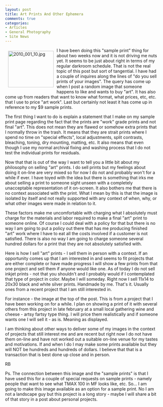 ```yaml
---
layout: post
title: Art Prints And Other Ephemera
comments: true
categories:
- Articles
- General Photography
- Site News
---
```

<a rel="lightbox" href="/wp-content/uploads/2010/01/2010_001_10.jpg"><img title="2010_001_10.jpg" src="/wp-content/uploads/2010/01/.thumbs/.2010_001_10.jpg" border="0" alt="2010_001_10.jpg" hspace="10" vspace="10" width="150" height="120" align="left" /></a>I have been doing this "sample print" thing for about two weeks now and it is not driving me nuts yet. It seems to be just about right in terms of my regular darkroom schedule. That is not the real topic of this post but sort of tangential. I have had a couple of inquires along the lines of "do you sell prints of your images". The query has come up when I post a random image that someone happens to like and wants to buy "art". It has also come up from readers that want to know what format, what prices, etc, etc. that I use to price "art work". Last but certainly not least it has come up in reference to my $9 sample prints.

The first thing I want to do is explain a statement that I make on my sample print page regarding the fact that the prints are "work" grade prints and not final "art". This does not mean they are flawed or somehow extra prints that I normally throw in the trash. It means that they are strait prints where I spend no time on "special effects", local adjustments, split contrasts, bleaching, toning, dry mounting, matting, etc. It also means that even though I use my normal archival fixing and washing process that I do not test the individual prints for residuals.

Now that that is out of the way I want to tell you a little bit about my philosophy on selling "art" prints. I do sell prints but my feelings about doing it on-line are very mixed so for now I do not and probably won't for a while if ever. I have toyed with the idea but there is something that irks me about selling a print to someone sight unseen with a completely unacceptable representation of it on-screen. It also bothers me that there is no context associated with the print. What I mean by this is that the image is isolated by itself and not really supported with any context of when, why, or what other images were made in relation to it.

These factors make me uncomfortable with charging what I absolutely must charge for the materials and labor required to make a final "art" print to someone online. Of course I could deal with a policy for that but there is no way I am going to put a policy out there that has me producing finished "art" work where I have to eat all the costs involved if a customer is not satisfied. There is also no way I am going to charge someone several hundred dollars for a print that they are not absolutely satisfied with.

Here is how I sell "art" prints - I sell them in person with a context. If an opportunity comes up that I am interested in and seems to fit projects that are either complete or have made progress I will show a few prints from that one project and sell them if anyone would like one. As of today I do not sell inkjet prints - not that you shouldn't and I probably would if I contemplated that type of project in color. Maybe I will someday. Right now I sell 11x14 to 20x30 black and white silver prints. Handmade by me. That's it. Usually ones from a recent project that I am still interested in.

For instance - the image at the top of the post. This is from a project that I have been working on for a while. I plan on showing a print of it with several others from this project in late february at a small local gathering wine and cheese - artsy fartsy type thing. I will price them realistically and if someone wants one I will sell it - as is. Meaning as displayed.

I am thinking about other ways to deliver some of my images in the context of projects that still interest me and are recent but right now I do not have them on-line and have not worked out a suitable on-line venue for my tastes and motivations. If and when I do I may make some prints available but they will NOT be hundreds and hundreds of dollars. I believe that that is a transaction that is best done up close and in person.

RB

Ps. The connection between this image and the "sample prints" is that I have used this for a couple of special requests on sample prints - namely people that want to see what TMAX 100 in MF looks like, etc. So... I am going to make this image available as an option for a sample print. No I am not a landscape guy but this project is a long story - maybe I will share a bit of that story in a post about personal projects.